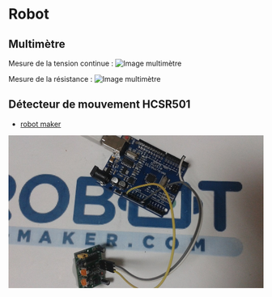 # Robot

## Multimètre

Mesure de la tension continue :
![Image multimètre]()

Mesure de la résistance :
![Image multimètre]()


## Détecteur de mouvement HCSR501

- [robot maker](https://www.robot-maker.com/shop/blog/27_Connecter-capteur-Infrarouge-HCSR501.html)

![image montage](image/HCSR501_picture.jpg)
